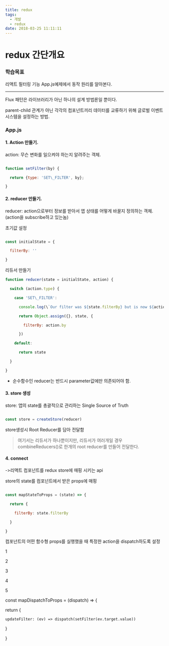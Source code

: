```yaml
---
title: redux
tags:
  - 개발
  - redux
date: 2018-03-25 11:11:11
---
```

# [](#redux-간단개요 "redux 간단개요")redux 간단개요

### [](#학습목표 "학습목표")학습목표

리액트 필터링 기능 App.js예제에서 동작 원리를 알아본다.  
  

* * *

Flux 패턴은 라이브러리가 아닌 하나의 설계 방법론일 뿐이다.

parent-child 관계가 아닌 각각의 컴포넌트끼리 데이터를 교류하기 위해 글로벌 이벤트시스템을 설정하는 방법.

### [](#App-js "App.js")App.js

  

#### [](#1-Action-만들기 "1. Action 만들기.")1\. Action 만들기.

action: 무슨 변화를 일으켜야 하는지 알려주는 객체.

```javascript

function setFilter(by) {

  return {type: 'SET\_FILTER', by};

}
```
  

#### [](#2-reducer-만들기 "2. reducer 만들기.")2\. reducer 만들기.

reducer: action으로부터 정보를 받아서 앱 상태를 어떻게 바꿀지 정의하는 객체. (action을 subscribe하고 있는놈)

초기값 설정  

```javascript

const initialState = {

  filterBy: ''

}
```
리듀서 만들기  

```javascript
function reducer(state = initialState, action) {

  switch (action.type) {

    case 'SET\_FILTER':

      console.log(\`Our filter was ${state.filterBy} but is now ${action.by}!`);

      return Object.assign({}, state, {

        filterBy: action.by

      })

    default:

      return state

  }

}
```

*   순수함수인 reducer는 반드시 parameter값에만 의존되어야 함.  
      
    

#### [](#3-store-생성 "3. store 생성")3\. store 생성

store: 앱의 state를 총괄적으로 관리하는 Single Source of Truth  

```javascript

const store = createStore(reducer)
```

store생성시 Root Reducer를 담아 전달함

> 여기서는 리듀서가 하나뿐이지만, 리듀서가 여러개일 경우 combineReducers()로 한개의 root reducer를 만들어 전달한다.

  

#### [](#4-connect "4. connect")4\. connect

\->리액트 컴포넌트를 redux store에 매핑 시키는 api

store의 state를 컴포넌트에서 받은 props에 매핑  

```javascript

const mapStateToProps = (state) => {

  return {

    filterBy: state.filterBy

  }

}

``` 

컴포넌트의 어떤 함수형 props를 실행했을 때 특정한 action을 dispatch하도록 설정

1

2

3

4

5

const mapDispatchToProps = (dispatch) => {

  return {

    updateFilter: (ev) => dispatch(setFilter(ev.target.value))

  }

}
